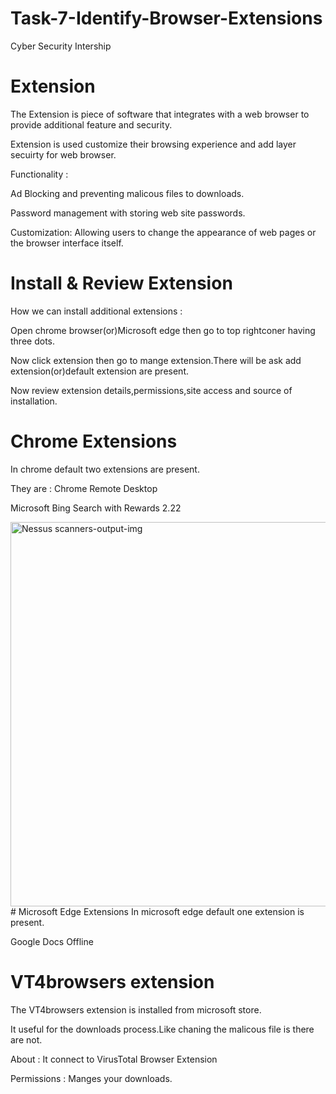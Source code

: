 # Task-7-Identify-Browser-Extensions
Cyber Security Intership

# Extension
 The Extension is piece of software that integrates with a web browser to provide additional feature and security.

 Extension is used customize their browsing experience and add layer secuirty for web browser.

 Functionality :

 Ad Blocking and preventing malicous files to downloads.

 Password management with storing web site passwords.

 Customization: Allowing users to change the appearance of web pages or the browser interface itself. 

# Install & Review Extension

How we can install additional extensions : 

Open chrome browser(or)Microsoft edge then go to top rightconer having three dots.

Now click extension then go to mange extension.There will be ask add extension(or)default extension are present.

Now review extension details,permissions,site access and source of installation.

# Chrome Extensions 

In chrome default two extensions are present.

They are : Chrome Remote Desktop     

Microsoft Bing Search with Rewards 2.22

<img width="1580" height="615" alt="Nessus scanners-output-img" src="https://github.com/CharanCSE02/Task-7-Identify-Browser-Extensions/" />
# Microsoft Edge Extensions
In microsoft edge default one extension is present.

Google Docs Offline

#  VT4browsers extension
The VT4browsers extension is installed from microsoft store.

It useful for the downloads process.Like chaning the malicous file is there are not.

About : It connect to VirusTotal Browser Extension

Permissions : Manges your downloads.


